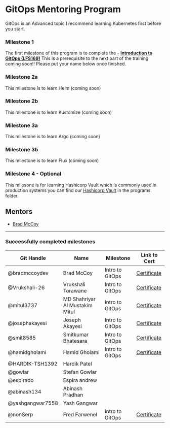 # GitOps Mentoring Program

GitOps is an Advanced topic I recommend learning Kubernetes first before you start.

### Milestone 1
The first milestone of this program is to complete the - [**Introduction to GitOps (LFS169)**](https://training.linuxfoundation.org/training/introduction-to-gitops-lfs169/) This is a prerequisite to the next part of the training coming soon!! Please put your name below once finished.

### Milestone 2a
This milestone is to learn Helm (coming soon)

### Milestone 2b
This milestone is to learn Kustomize (coming soon)

### Milestone 3a
This milestone is to learn Argo (coming soon)

### Milestone 3b
This milestone is to learn Flux (coming soon)

### Milestone 4 - Optional
This milesone is for learning Hashicorp Vault which is commonly used in production systems you can find our [Hashicorp Vault](vault.md) in the programs folder.

## Mentors
- [Brad McCoy](https://github.com/bradmccoydev)

---
### Successfully completed milestones
| Git Handle | Name | Milestone | Link to Cert |
| --- | --- | --- | --- |
| @bradmccoydev | Brad McCoy | Intro to GitOps | [Certificate](https://ti-user-certificates.s3.amazonaws.com/e0df7fbf-a057-42af-8a1f-590912be5460/ec10b2de-789b-440c-a203-9dfc12d6cf10-brad-mccoy-78fa8554-948b-4c0c-95dc-aa0f3b8b1082-certificate.pdf) |
| @Vrukshali-26 | Vrukshali Torawane| Intro to GitOps | [Certificate](https://ti-user-certificates.s3.amazonaws.com/e0df7fbf-a057-42af-8a1f-590912be5460/1fb957b7-8edc-4899-8708-61269125e139-vrukshali-torawane-47730379-b982-4fdf-85e2-ccb20ef26b0f-certificate.pdf) |
| @mitul3737 | MD Shahriyar Al Mustakim Mitul| Intro to GitOps  | [Certificate](https://ti-user-certificates.s3.amazonaws.com/e0df7fbf-a057-42af-8a1f-590912be5460/818ac398-72b9-45c3-90ea-82a174127357-md-shahriyar-al-mustakim-mitul-fcbff290-3c76-4119-8a74-a43032d7171b-certificate.pdf) |
| @josephakayesi | Joseph Akayesi | Intro to GitOps | [Certificate](https://ti-user-certificates.s3.amazonaws.com/e0df7fbf-a057-42af-8a1f-590912be5460/520fc9e3-d62b-422f-a004-576a8e4e6123-joseph-akayesi-507f4507-ed10-472a-b0c5-e1e03710d1c7-certificate.pdf) |
| @smit8585 | Smitkumar Bhatesara | Intro to GitOps | [Certificate](https://ti-user-certificates.s3.amazonaws.com/e0df7fbf-a057-42af-8a1f-590912be5460/28d101ae-62e6-415f-bf1e-6515c76d8a13-smitkumar-bhatesara-995787fa-1956-4e7b-afc0-3f9afc18b157-certificate.pdf) |
| @hamidgholami | Hamid Gholami | Intro to GitOps | [Certificate](https://ti-user-certificates.s3.amazonaws.com/e0df7fbf-a057-42af-8a1f-590912be5460/116bdee2-c32a-4ede-9509-5530d1bce023-hamid-gholami-10335e8a-f166-4e2f-aa24-5d8c6642e5b9-certificate.pdf) |
| @HARDIK-TSH1392 | Hardik Patel | |
| @gowlar | Stefan Gowlar | |
|@espirado | Espira andrew | |
|@abinash134 | Abinash Pradhan| |
| @yashgangwar7558 | Yash Gangwar | |
| @nonSerp | Fred Farwenel | Intro to GitOps | [Certificate](https://ti-user-certificates.s3.amazonaws.com/e0df7fbf-a057-42af-8a1f-590912be5460/79208a6d-5e44-490c-b924-5f3e94927678-fred-farwenel-a773e1fd-ad15-4b01-8910-9edd331abb47-certificate.pdf) |
